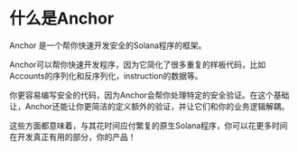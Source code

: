 # 什么是Anchor
Anchor 是一个帮你快速开发安全的Solana程序的框架。

Anchor可以帮你快速开发程序，因为它简化了很多重复的样板代码，比如Accounts的序列化和反序列化，instruction的数据等。

你更容易编写安全的代码，因为Anchor会帮你处理特定的安全验证。在这个基础让，Anchor还能让你更简洁的定义额外的验证，并让它们和你的业务逻辑解耦。

这些方面都意味着，与其花时间应付繁复的原生Solana程序，你可以花更多时间在开发真正有用的部分，你的产品！
